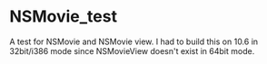 # NSMovie_test

A test for NSMovie and NSMovie view.  I had to build this on 10.6 in 32bit/i386 mode since NSMovieView doesn't exist in 64bit mode.
